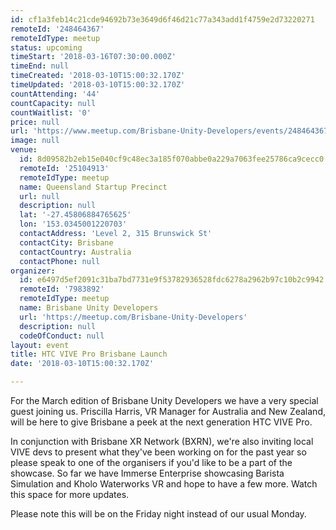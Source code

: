 ```yaml
---
id: cf1a3feb14c21cde94692b73e3649d6f46d21c77a343add1f4759e2d73220271
remoteId: '248464367'
remoteIdType: meetup
status: upcoming
timeStart: '2018-03-16T07:30:00.000Z'
timeEnd: null
timeCreated: '2018-03-10T15:00:32.170Z'
timeUpdated: '2018-03-10T15:00:32.170Z'
countAttending: '44'
countCapacity: null
countWaitlist: '0'
price: null
url: 'https://www.meetup.com/Brisbane-Unity-Developers/events/248464367/'
image: null
venue:
  id: 8d09582b2eb15e040cf9c48ec3a185f070abbe0a229a7063fee25786ca9cecc0
  remoteId: '25104913'
  remoteIdType: meetup
  name: Queensland Startup Precinct
  url: null
  description: null
  lat: '-27.45806884765625'
  lon: '153.0345001220703'
  contactAddress: 'Level 2, 315 Brunswick St'
  contactCity: Brisbane
  contactCountry: Australia
  contactPhone: null
organizer:
  id: e6497d5ef2091c31ba7bd7731e9f53782936528fdc6278a2962b97c10b2c9942
  remoteId: '7983892'
  remoteIdType: meetup
  name: Brisbane Unity Developers
  url: 'https://meetup.com/Brisbane-Unity-Developers'
  description: null
  codeOfConduct: null
layout: event
title: HTC VIVE Pro Brisbane Launch
date: '2018-03-10T15:00:32.170Z'

---
```

<p>For the March edition of Brisbane Unity Developers we have a very special guest joining us. Priscilla Harris, VR Manager for Australia and New Zealand, will be here to give Brisbane a peek at the next generation HTC VIVE Pro.</p> <p>In conjunction with Brisbane XR Network (BXRN), we're also inviting local VIVE devs to present what they've been working on for the past year so please speak to one of the organisers if you'd like to be a part of the showcase. So far we have Immerse Enterprise showcasing Barista Simulation and Kholo Waterworks VR and hope to have a few more. Watch this space for more updates.</p> <p>Please note this will be on the Friday night instead of our usual Monday.</p>
